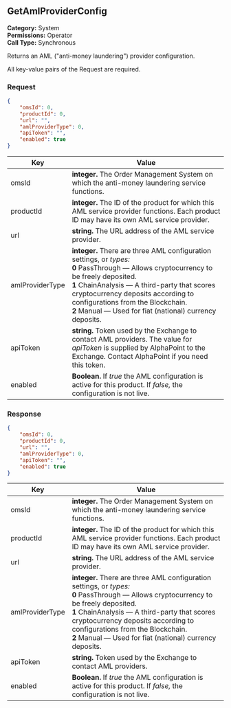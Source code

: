 ## GetAmlProviderConfig

**Category:** System<br />**Permissions:** Operator<br />**Call Type:** Synchronous

Returns an AML ("anti-money laundering") provider configuration.

All key-value pairs of the Request are required.

### Request

```json
{
    "omsId": 0,
    "productId": 0,
    "url": "",
    "amlProviderType": 0,
    "apiToken": "",
    "enabled": true
}
```

| Key             | Value                                                        |
| --------------- | ------------------------------------------------------------ |
| omsId           | **integer.** The Order Management System on which the anti-money laundering service functions. |
| productId       | **integer.** The ID of the product for which this AML service provider functions. Each product ID may have its own AML service provider. |
| url             | **string.** The URL address of the AML service provider.     |
| amlProviderType | **integer.** There are three AML configuration settings, or *types:*<br />**0** PassThrough &mdash; Allows cryptocurrency to be freely deposited.<br />**1** ChainAnalysis &mdash; A third-party that scores cryptocurrency deposits according to configurations from the Blockchain.<br />**2** Manual &mdash; Used for fiat (national) currency deposits. |
| apiToken        | **string.** Token used by the Exchange to contact AML providers. The value for *apiToken* is supplied by AlphaPoint to the Exchange. Contact AlphaPoint if you need this token.  |
| enabled         | **Boolean.** If *true* the AML configuration is active for this product. If *false,* the configuration is not live. |

### Response
```json
{
    "omsId": 0,
    "productId": 0,
    "url": "",
    "amlProviderType": 0,
    "apiToken": "",
    "enabled": true
}
```

| Key             | Value                                                        |
| --------------- | ------------------------------------------------------------ |
| omsId           | **integer.** The Order Management System on which the anti-money laundering service functions. |
| productId       | **integer.** The ID of the product for which this AML service provider functions. Each product ID may have its own AML service provider. |
| url             | **string.** The URL address of the AML service provider.     |
| amlProviderType | **integer.** There are three AML configuration settings, or *types:*<br />**0** PassThrough &mdash; Allows cryptocurrency to be freely deposited.<br />**1** ChainAnalysis &mdash; A third-party that scores cryptocurrency deposits according to configurations from the Blockchain.<br />**2** Manual &mdash; Used for fiat (national) currency deposits. |
| apiToken        | **string.** Token used by the Exchange to contact AML providers.   |
| enabled         | **Boolean.** If *true* the AML configuration is active for this product. If *false,* the configuration is not live. |



